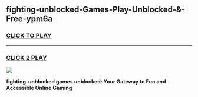 
## fighting-unblocked-Games-Play-Unblocked-&-Free-ypm6a
<h3>
<a href="https://premium76.site?title=fighting-unblocked&ref=24A">CLICK TO PLAY</a></h3>
<hr>

<h3>
<a href="https://premium76.site?title=fighting-unblocked&ref=24A">CLICK 2 PLAY</a>
  
</h3>

<a href="https://premium76.site?title=fighting-unblocked&ref=24A"><img src="https://clearcache.store/games.png"></a>


**fighting-unblocked games unblocked: Your Gateway to Fun and Accessible Online Gaming**
